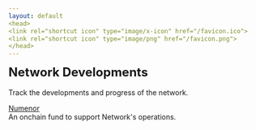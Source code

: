 ```yaml
---
layout: default
<head>
<link rel="shortcut icon" type="image/x-icon" href="/favicon.ico">
<link rel="shortcut icon" type="image/png" href="/favicon.png">
</head>
---
```

<b><font size="5">Network Developments</font></b>
<br>
<br>
Track the developments and progress of the network.

[Numenor](https://numenor.li)
<br>
An onchain fund to support Network's operations.
<br>



